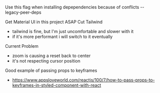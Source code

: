 Use this flag when installing depependencies because of conflicts
--legacy-peer-deps


Get Material UI in this project ASAP 
Cut Tailwind
- tailwind is fine, but I'm just uncomfortable and slower with it
- if it's more performant i will switch to it eventually

Current Problem
- zoom is causing a reset back to center
- it's not respecting cursor position

Good example of passing props to keyframes
- https://www.appsloveworld.com/reactjs/100/7/how-to-pass-props-to-keyframes-in-styled-component-with-react